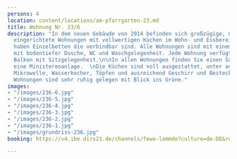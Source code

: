 ```yaml
---
persons: 4
location: content/locations/am-pfarrgarten-23.md
title: Wohnung Nr. 23/6
description: "In dem neuen Gebäude von 2014 befinden sich großzügige, modern und zeitlos
  eingerichtete Wohnungen mit vollwertigen Küchen im Wohn- und Essbereich. Die Schlafzimmern
  haben Einzelbetten die verbindbar sind. Alle Wohnungen sind mit einem Bad ausgestattet
  mit bodentiefer Dusche, WC und Waschgelegenheit. Jede Wohnung verfügt über eigenen
  Balkon mit Sitzgelegenheit.\n\nIn allen Wohnungen finden Sie einen Sat-Flat TV und
  eine Ministereoanlage.  \nDie Küchen sind voll ausgestattet, unter anderem mit Kaffeemaschine,
  Mikrowelle, Wasserkocher, Töpfen und ausreichend Geschirr und Besteck.  \n  \nDie
  Wohnungen sind sehr ruhig gelegen mit Blick ins Grüne."
images:
- "/images/236-6.jpg"
- "/images/236-5.jpg"
- "/images/236-4.jpg"
- "/images/236-3.jpg"
- "/images/236-2.jpg"
- "/images/236-1.jpg"
- "/images/grundriss-236.jpg"
booking: https://v4.ibe.dirs21.de/channels/fewo-lammde?culture=de-DE&room_id=104927&los=3

---
```

